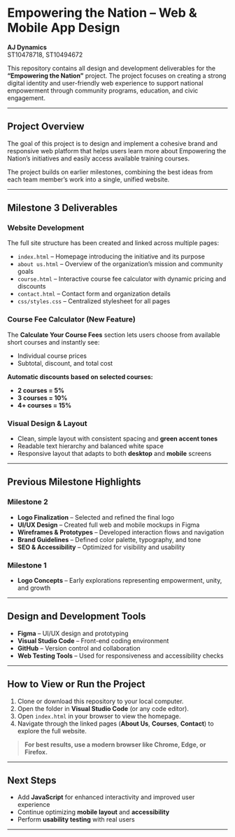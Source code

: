 # Empowering the Nation – Web & Mobile App Design

**AJ Dynamics**  
ST10478718, ST10494672

This repository contains all design and development deliverables for the **“Empowering the Nation”** project. The project focuses on creating a strong digital identity and user-friendly web experience to support national empowerment through community programs, education, and civic engagement.

---

## Project Overview

The goal of this project is to design and implement a cohesive brand and responsive web platform that helps users learn more about Empowering the Nation’s initiatives and easily access available training courses.

The project builds on earlier milestones, combining the best ideas from each team member’s work into a single, unified website.

---

## Milestone 3 Deliverables

### Website Development

The full site structure has been created and linked across multiple pages:

- `index.html` – Homepage introducing the initiative and its purpose  
- `about us.html` – Overview of the organization’s mission and community goals  
- `course.html` – Interactive course fee calculator with dynamic pricing and discounts  
- `contact.html` – Contact form and organization details  
- `css/styles.css` – Centralized stylesheet for all pages  

### Course Fee Calculator (New Feature)

The **Calculate Your Course Fees** section lets users choose from available short courses and instantly see:

- Individual course prices  
- Subtotal, discount, and total cost  

**Automatic discounts based on selected courses:**

- **2 courses = 5%**  
- **3 courses = 10%**  
- **4+ courses = 15%**

### Visual Design & Layout

- Clean, simple layout with consistent spacing and **green accent tones**  
- Readable text hierarchy and balanced white space  
- Responsive layout that adapts to both **desktop** and **mobile** screens  

---

## Previous Milestone Highlights

### Milestone 2

- **Logo Finalization** – Selected and refined the final logo  
- **UI/UX Design** – Created full web and mobile mockups in Figma  
- **Wireframes & Prototypes** – Developed interaction flows and navigation  
- **Brand Guidelines** – Defined color palette, typography, and tone  
- **SEO & Accessibility** – Optimized for visibility and usability  

### Milestone 1

- **Logo Concepts** – Early explorations representing empowerment, unity, and growth  

---

## Design and Development Tools

- **Figma** – UI/UX design and prototyping  
- **Visual Studio Code** – Front-end coding environment  
- **GitHub** – Version control and collaboration  
- **Web Testing Tools** – Used for responsiveness and accessibility checks  

---

## How to View or Run the Project

1. Clone or download this repository to your local computer.  
2. Open the folder in **Visual Studio Code** (or any code editor).  
3. Open `index.html` in your browser to view the homepage.  
4. Navigate through the linked pages (**About Us**, **Courses**, **Contact**) to explore the full website.  

>  **For best results, use a modern browser like Chrome, Edge, or Firefox.**

---

## Next Steps

- Add **JavaScript** for enhanced interactivity and improved user experience  
- Continue optimizing **mobile layout** and **accessibility**  
- Perform **usability testing** with real users  

---
